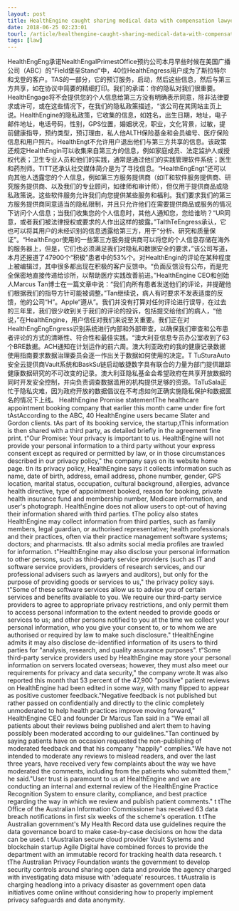 ```yaml
---
layout: post
title: HealthEngine caught sharing medical data with compensation lawyers: Report
date: 2018-06-25 02:23:01
tourl: /article/healthengine-caught-sharing-medical-data-with-compensation-lawyers-report/
tags: [law]
---
```

HealthEngEng承诺NealthEngalPrimestOffice预约公司本月早些时候在美国广播公司（ABC）的“Field堡垒Stand”中，40位HealthEngress用户成为了斯拉特尔和戈登的客户。TAS的一部分，它的预订服务，启动，然后这些信息，然后与第三方共享，如在协议中简要的精细打印。我们的承诺：你的隐私对我们很重要。HealthEngage将不会提供您的个人信息给第三方没有明确表示同意，除非法律要求或许可，或在这些情况下，在我们的隐私政策描述，“该公司在其网站主页上说。HealthEngine的隐私政策，它收集的信息，如姓名，出生日期，地址，电子邮件地址，电话号码，性别，GPS位置，婚姻状况，职业，文化背景，过敏，提前健康指导，预约类型，预订理由，私人他ALTH保险基金和会员编号、医疗保险信息和用户照片。HealthEngt不允许用户退出他们与第三方共享的信息。该政策还规定HealthEngin可以收集来自第三方的信息，例如家庭成员、法定监护人或授权代表；卫生专业人员和他们的实践，通常是通过他们的实践管理软件系统；医生和药剂师。TITT还承认社交媒体简介是为了寻找信息。“HealthEngEngt”还可以向其他人透露您的个人信息，例如第三方服务提供商（如IT和软件服务提供商、研究服务提供商、以及我们的专业顾问，如律师和审计师），但仅用于提供商品或隐私政策说。这些软件服务允许我们向您提供某些服务和福利。我们要求我们的第三方服务提供商同意适当的隐私限制，并且只允许他们在需要提供商品或服务的情况下访问个人信息；当我们收集您的个人信息时，其他人通知您，您给谁哟？“UR同意，或者我们被法律授权或要求的人作出这样的披露。”TalthTeEngress承认，它也可以将其用户的未经识别的信息透露给第三方，用于“分析、研究和质量保证”。“HealthEngor使用的一些第三方服务提供商可以将您的个人信息存储在海外的服务器上，但是，它们也必须满足我们对隐私和数据安全的要求，”该公司写道，本月还报道了47900个“积极”患者中的53%个。对HealthEngin的评论在某种程度上被编辑过，其中很多都出现在积极的客户反馈中。“负面反馈没有公布，而是完全保密地直接传递给诊所，以帮助医疗实践改善前进。”HealthEngine CEO和创始人Marcus Tan博士在一篇文章中说：“我们向所有患者发送他们的评论，并提醒他们根据我们的指导方针可能被调整。”Tan继续说，病人有时要求不发表适度的反馈，他的公司“H”。Apple“遵从”。我们并没有打算对任何评论进行误导，在过去的三年里，我们很少收到关于我们的评论的投诉，包括提交给他们的病人，“他说，”在HealthEngine，用户信任对我们来说至关重要。我们正在对HealthEngEngEngress识别系统进行内部和外部审查，以确保我们审查和公布患者评论的方式的清晰性、符合性和最佳实践。“澳大利亚信息专员办公室收到了63个BRE数据。ACH通知在计划运作的前六周。澳大利亚政府的我的健康记录数据使用指南要求数据治理委员会逐一作出关于数据如何使用的决定。T TuSturaAuto安全云提供商Vault系统和BaskSu链启动敏捷数字具有联合的力量为部门提供跟踪健康数据研究的不可改变的记录。澳大利亚隐私基金会希望政府在共享开放数据的同时开发安全控制，并向负责调查数据滥用的机构提供足够的资源。TaTuSala正忙于隐私灾难，因为政府开放的数据倡议在不考虑如何正确实施隐私保护和数据匿名的情况下上线。
HealthEngine Promise statementThe healthcare appointment booking company that earlier this month came under fire fort tAstAccording to the ABC, 40 HealthEngine users became Slater and Gordon clients. tAs part of its booking service, the startup,tThis information is then shared with a third party, as detailed briefly in the agreement fine print. t"Our Promise: Your privacy is important to us. HealthEngine will not provide your personal information to a third party without your express consent except as required or permitted by law, or in those circumstances described in our privacy policy," the company says on its website home page. tIn its privacy policy, HealthEngine says it collects information such as name, date of birth, address, email address, phone number, gender, GPS location, marital status, occupation, cultural background, allergies, advance health directive, type of appointment booked, reason for booking, private health insurance fund and membership number, Medicare information, and user's photograph. HealthEngine does not allow users to opt-out of having their information shared with third parties. tThe policy also states HealthEngine may collect information from third parties, such as family members, legal guardian, or authorised representative; health professionals and their practices, often via their practice management software systems; doctors; and pharmacists. tIt also admits social media profiles are trawled for information. t"HealthEngine may also disclose your personal information to other persons, such as third-party service providers (such as IT and software service providers, providers of research services, and our professional advisers such as lawyers and auditors), but only for the purpose of providing goods or services to us," the privacy policy says. t"Some of these software services allow us to advise you of certain services and benefits available to you. We require our third-party service providers to agree to appropriate privacy restrictions, and only permit them to access personal information to the extent needed to provide goods or services to us; and other persons notified to you at the time we collect your personal information, who you give your consent to, or to whom we are authorised or required by law to make such disclosure." tHealthEngine admits it may also disclose de-identified information of its users to third parties for "analysis, research, and quality assurance purposes". t"Some third-party service providers used by HealthEngine may store your personal information on servers located overseas; however, they must also meet our requirements for privacy and data security," the company wrote.It was also reported this month that 53 percent of the 47,900 "positive" patient reviews on HealthEngine had been edited in some way, with many flipped to appear as positive customer feedback."Negative feedback is not published but rather passed on confidentially and directly to the clinic completely unmoderated to help health practices improve moving forward," HealthEngine CEO and founder Dr Marcus Tan said in a "We email all patients about their reviews being published and alert them to having possibly been moderated according to our guidelines."Tan continued by saying patients have on occasion requested the non-publishing of moderated feedback and that his company "happily" complies."We have not intended to moderate any reviews to mislead readers, and over the last three years, have received very few complaints about the way we have moderated the comments, including from the patients who submitted them," he said."User trust is paramount to us at HealthEngine and we are conducting an internal and external review of the HealthEngine Practice Recognition System to ensure clarity, compliance, and best practice regarding the way in which we review and publish patient comments." t tThe Office of the Australian Information Commissioner has received 63 data breach notifications in first six weeks of the scheme's operation. t tThe Australian government's My Health Record data use guidelines require the data governance board to make case-by-case decisions on how the data can be used. t tAustralian secure cloud provider Vault Systems and blockchain startup Agile Digital have combined forces to provide the department with an immutable record for tracking health data research. t tThe Australian Privacy Foundation wants the government to develop security controls around sharing open data and provide the agency charged with investigating data misuse with 'adequate' resources. t tAustralia is charging headlong into a privacy disaster as government open data initiatives come online without considering how to properly implement privacy safeguards and data anonymity.